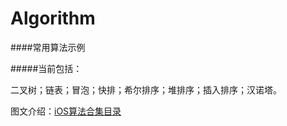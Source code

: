 # Algorithm
####常用算法示例

#####当前包括：

二叉树；链表；冒泡；快排；希尔排序；堆排序；插入排序；汉诺塔。

图文介绍：[iOS算法合集目录](http://www.jianshu.com/p/4f8e4071f85b)
